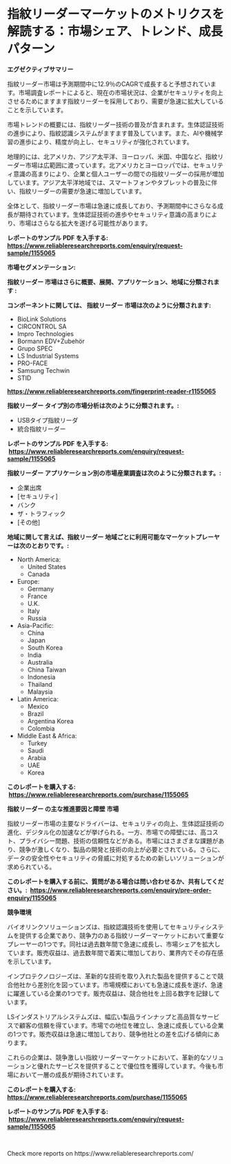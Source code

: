 <p><h1>指紋リーダーマーケットのメトリクスを解読する：市場シェア、トレンド、成長パターン</h1></p><p><strong>エグゼクティブサマリー</strong></p>
<p><p>指紋リーダー市場は予測期間中に12.9％のCAGRで成長すると予想されています。市場調査レポートによると、現在の市場状況は、企業がセキュリティを向上させるためにますます指紋リーダーを採用しており、需要が急速に拡大していることを示しています。</p><p>市場トレンドの概要には、指紋リーダー技術の普及が含まれます。生体認証技術の進歩により、指紋認識システムがますます普及しています。また、AIや機械学習の進歩により、精度が向上し、セキュリティが強化されています。</p><p>地理的には、北アメリカ、アジア太平洋、ヨーロッパ、米国、中国など、指紋リーダー市場は広範囲に渡っています。北アメリカとヨーロッパでは、セキュリティ意識の高まりにより、企業と個人ユーザーの間での指紋リーダーの採用が増加しています。アジア太平洋地域では、スマートフォンやタブレットの普及に伴い、指紋リーダーの需要が急速に増加しています。</p><p>全体として、指紋リーダー市場は急速に成長しており、予測期間中にさらなる成長が期待されています。生体認証技術の進歩やセキュリティ意識の高まりにより、市場はさらなる拡大を遂げる可能性があります。</p></p>
<p><strong>レポートのサンプル PDF を入手する: <a href="https://www.reliableresearchreports.com/enquiry/request-sample/1155065">https://www.reliableresearchreports.com/enquiry/request-sample/1155065</a></strong></p>
<p><strong>市場セグメンテーション:</strong></p>
<p><strong> 指紋リーダー 市場はさらに概要、展開、アプリケーション、地域に分類されます :</strong></p>
<p><strong>コンポーネントに関しては、 指紋リーダー 市場は次のように分類されます: &nbsp;</strong></p>
<p><ul><li>BioLink Solutions</li><li>CIRCONTROL SA</li><li>Impro Technologies</li><li>Bormann EDV+Zubehör</li><li>Grupo SPEC</li><li>LS Industrial Systems</li><li>PRO-FACE</li><li>Samsung Techwin</li><li>STID</li></ul></p>
<p><strong><a href="https://www.reliableresearchreports.com/fingerprint-reader-r1155065">https://www.reliableresearchreports.com/fingerprint-reader-r1155065</a></strong></p>
<p><strong> 指紋リーダー タイプ別の市場分析は次のように分類されます。:</strong></p>
<p><ul><li>USBタイプ指紋リーダ</li><li>統合指紋リーダー</li></ul></p>
<p><strong>レポートのサンプル PDF を入手する: &nbsp;<a href="https://www.reliableresearchreports.com/enquiry/request-sample/1155065">https://www.reliableresearchreports.com/enquiry/request-sample/1155065</a></strong></p>
<p><strong> 指紋リーダー アプリケーション別の市場産業調査は次のように分類されます。:</strong></p>
<p><ul><li>企業出席</li><li>[セキュリティ]</li><li>バンク</li><li>ザ・トラフィック</li><li>[その他]</li></ul></p>
<p><strong>地域に関して言えば、指紋リーダー 地域ごとに利用可能なマーケットプレーヤーは次のとおりです。:</strong></p>
<p><ul>
    <li>
        North America:
        <ul>
            <li>United States</li>
            <li>Canada</li>
        </ul>
    </li>
    <li>
        Europe:
        <ul>
            <li>Germany</li>
            <li>France</li>
            <li>U.K.</li>
            <li>Italy</li>
            <li>Russia</li>
        </ul>
    </li>
    <li>
        Asia-Pacific:
        <ul>
            <li>China</li>
            <li>Japan</li>
            <li>South Korea</li>
            <li>India</li>
            <li>Australia</li>
            <li>China Taiwan</li>
            <li>Indonesia</li>
            <li>Thailand</li>
            <li>Malaysia</li>
        </ul>
    </li>
    <li>
        Latin America:
        <ul>
            <li>Mexico</li>
            <li>Brazil</li>
            <li>Argentina Korea</li>
            <li>Colombia</li>
        </ul>
    </li>
    <li>
        Middle East & Africa:
        <ul>
            <li>Turkey</li>
            <li>Saudi</li>
            <li>Arabia</li>
            <li>UAE</li>
            <li>Korea</li>
        </ul>
    </li>
    </ul></p>
<p><strong>このレポートを購入する: &nbsp;<a href="https://www.reliableresearchreports.com/purchase/1155065">https://www.reliableresearchreports.com/purchase/1155065</a></strong></p>
<p><strong>指紋リーダー の主な推進要因と障壁 市場</strong></p>
<p><p>指紋リーダー市場の主要なドライバーは、セキュリティの向上、生体認証技術の進化、デジタル化の加速などが挙げられる。一方、市場での障壁には、高コスト、プライバシー問題、技術の信頼性などがある。市場にはさまざまな課題があり、競争が激しくなり、製品の開発と技術の向上が必要とされている。さらに、データの安全性やセキュリティの脅威に対処するための新しいソリューションが求められている。</p></p>
<p><strong>このレポートを購入する前に、質問がある場合は問い合わせるか、共有してください。:&nbsp; <a href="https://www.reliableresearchreports.com/enquiry/pre-order-enquiry/1155065">https://www.reliableresearchreports.com/enquiry/pre-order-enquiry/1155065</a></strong></p>
<p><strong>競争環境</strong></p>
<p><p>バイオリンクソリューションズは、指紋認識技術を使用してセキュリティシステムを提供する企業であり、競争力のある指紋リーダーマーケットにおいて重要なプレーヤーの1つです。同社は過去数年間で急速に成長し、市場シェアを拡大しています。販売収益は、過去数年間で着実に増加しており、業界内でその存在感を示しています。</p><p>インプロテクノロジーズは、革新的な技術を取り入れた製品を提供することで競合他社から差別化を図っています。市場規模においても急速に成長を遂げ、急速に躍進している企業の1つです。販売収益は、競合他社を上回る数字を記録しています。</p><p>LSインダストリアルシステムズは、幅広い製品ラインナップと高品質なサービスで顧客の信頼を得ています。市場での地位を確立し、急速に成長している企業の1つです。販売収益は急速に増加しており、競争他社との差を広げる傾向にあります。</p><p>これらの企業は、競争激しい指紋リーダーマーケットにおいて、革新的なソリューションと優れたサービスを提供することで優位性を獲得しています。今後も市場において一層の成長が期待されています。</p></p>
<p><strong>このレポートを購入する: &nbsp; <a href="https://www.reliableresearchreports.com/purchase/1155065">https://www.reliableresearchreports.com/purchase/1155065</a></strong></p>
<p><strong>レポートのサンプル PDF を入手する: &nbsp;<a href="https://www.reliableresearchreports.com/enquiry/request-sample/1155065">https://www.reliableresearchreports.com/enquiry/request-sample/1155065</a></strong><strong></strong></p>
<p>&nbsp;</p>
<p>Check more reports on https://www.reliableresearchreports.com/</p>